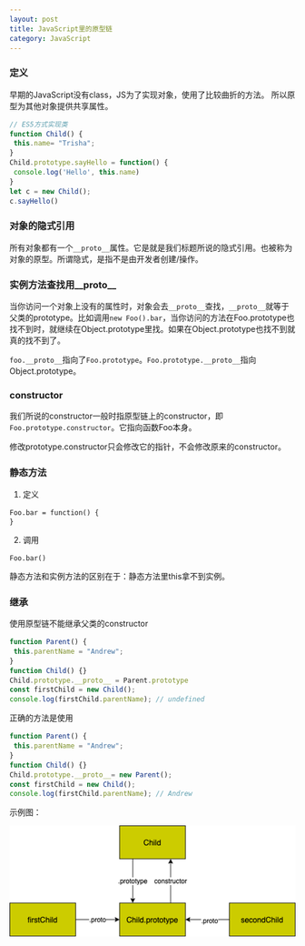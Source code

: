 ```yaml
---
layout: post
title: JavaScript里的原型链
category: JavaScript
---
```


### 定义

早期的JavaScript没有class，JS为了实现对象，使用了比较曲折的方法。 所以原型为其他对象提供共享属性。

```javascript
// ES5方式实现类
function Child() {
 this.name= "Trisha";
}
Child.prototype.sayHello = function() {
 console.log('Hello', this.name)
}
let c = new Child();
c.sayHello()
```

### 对象的隐式引用

所有对象都有一个`__proto__`属性。它是就是我们标题所说的隐式引用。也被称为对象的原型。所谓隐式，是指不是由开发者创建/操作。

### 实例方法查找用__proto__

当你访问一个对象上没有的属性时，对象会去`__proto__`查找，`__proto__`就等于父类的prototype。比如调用`new Foo().bar`，当你访问的方法在Foo.prototype也找不到时，就继续在Object.prototype里找。如果在Object.prototype也找不到就真的找不到了。

`foo.__proto__`指向了`Foo.prototype`。`Foo.prototype.__proto__`指向Object.prototype。

### constructor

我们所说的constructor一般时指原型链上的constructor，即`Foo.prototype.constructor`。它指向函数Foo本身。

修改prototype.constructor只会修改它的指针，不会修改原来的constructor。

### 静态方法

1. 定义

```
Foo.bar = function() {
}
```

2. 调用

```
Foo.bar()
```

静态方法和实例方法的区别在于：静态方法里this拿不到实例。

### 继承

使用原型链不能继承父类的constructor

```javascript
function Parent() {
 this.parentName = "Andrew";
}
function Child() {}
Child.prototype.__proto__ = Parent.prototype
const firstChild = new Child();
console.log(firstChild.parentName); // undefined
```

正确的方法是使用

```javascript 
function Parent() {
 this.parentName = "Andrew";
}
function Child() {}
Child.prototype.__proto__= new Parent();
const firstChild = new Child();
console.log(firstChild.parentName); // Andrew
```

示例图：

![prototype-in-javascript.png](/images/prototype-in-javascript.png)
